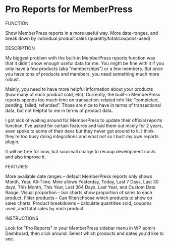 # Pro Reports for MemberPress

FUNCTION

Show MemberPress reports in a more useful way. More date-ranges, and break down by individual product sales (quantity/total/coupons-used).

DESCRIPTION

My biggest problem with the built-in MemberPress reports function was that it didn’t show enough useful data for me. You might be fine with it if you only have a few products (aka “memberships”) or a few members. But once you have tons of products and members, you need something much more robust.

Mainly, you need to have more helpful information about your products (how many of each product sold, etc). Currently, the built-in MemberPress reports spends too much time on transaction-related info like “completed, pending, failed, refunded”. Those are nice to have in terms of transactional data, but not helpful to me in terms of product data.

I got sick of waiting around for MemberPress to update their official reports function. I’ve asked for certain features and laid them out nicely for 2 years, even spoke to some of their devs but they never got around to it. I think they’re too busy doing integrations and what not so I built my own reports plugin.

It will be free for now, but soon will charge to recoup development costs and also improve it.

FEATURES

More available date ranges – default MemberPress reports only shows Month, Year, All-Time. Mine allows Yesterday, Today, Last 7 Days, Last 30 days, This Month, This Year, Last 364 Days, Last Year, and Custom Date Range.
Visual proportion – bar charts show proportion of sales to each product.
Filter products – Can filter/choose which products to show on sales charts.
Product breakdowns – calculate quantities sold, coupons used, and total sales by each product.

INSTRUCTIONS

Look for "Pro Reports" in your MemberPress sidebar menu in WP admin Dashboard, then click around. Select which products and dates you'd like to see.